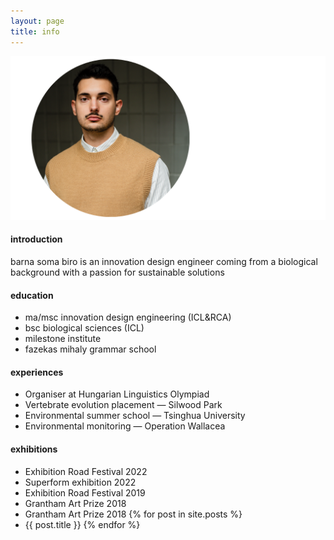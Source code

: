```yaml
---
layout: page
title: info
---
```


![barna soma biro](/headshot.png)

#### introduction
barna soma biro is an innovation design engineer coming from a biological background with a passion for sustainable solutions

#### education
- ma/msc innovation design engineering (ICL&RCA)
- bsc biological sciences (ICL)
- milestone institute
- fazekas mihaly grammar school

#### experiences
* Organiser at Hungarian Linguistics Olympiad
* Vertebrate evolution placement — Silwood Park
* Environmental summer school — Tsinghua University
* Environmental monitoring — Operation Wallacea

#### exhibitions
- Exhibition Road Festival 2022
- Superform exhibition 2022
- Exhibition Road Festival 2019
- Grantham Art Prize 2018
- <a href="https://bsbiro.github.io/2019/04/25/grantham-art-prize-2018" style="text-decoration:none" >Grantham Art Prize 2018</a>
{% for post in site.posts %}
- <a href="{{ site.baseurl }}{{ post.url }}" style="text-decoration:none" >{{ post.title }}</a>
{% endfor %}
